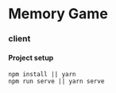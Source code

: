 # Memory Game

### client

#### Project setup
```
npm install || yarn 
npm run serve || yarn serve
```

